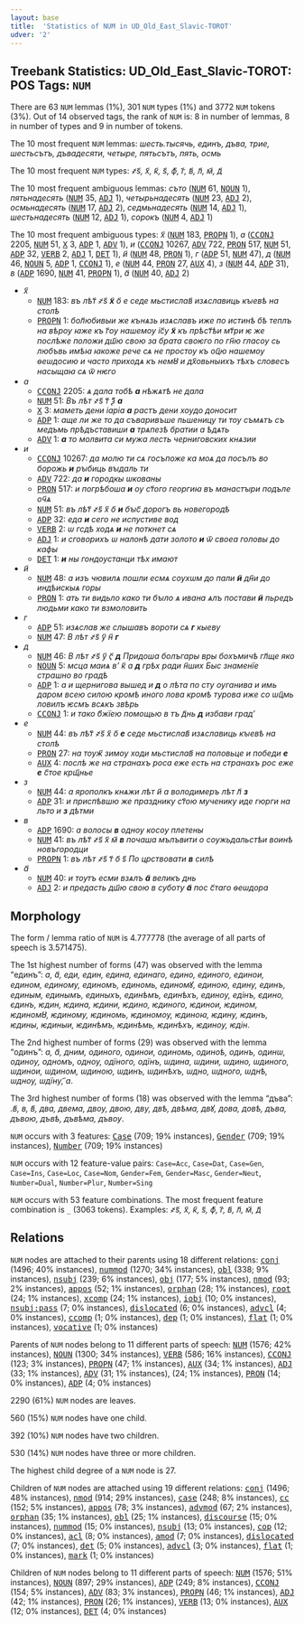 ```yaml
---
layout: base
title:  'Statistics of NUM in UD_Old_East_Slavic-TOROT'
udver: '2'
---
```


## Treebank Statistics: UD_Old_East_Slavic-TOROT: POS Tags: `NUM`

There are 63 `NUM` lemmas (1%), 301 `NUM` types (1%) and 3772 `NUM` tokens (3%).
Out of 14 observed tags, the rank of `NUM` is: 8 in number of lemmas, 8 in number of types and 9 in number of tokens.

The 10 most frequent `NUM` lemmas: <em>шесть.тысячь, единъ, дъва, трие, шестьсътъ, дъвадесяти, четыре, пятьсътъ, пять, осмь</em>

The 10 most frequent `NUM` types:  <em>҂ѕ҃, х҃, к҃, ѕ҃, ф҃, г҃, в҃, л҃, м҃, д҃</em>

The 10 most frequent ambiguous lemmas: <em>съто</em> (<tt><a href="orv_torot-pos-NUM.html">NUM</a></tt> 61, <tt><a href="orv_torot-pos-NOUN.html">NOUN</a></tt> 1), <em>пятьнадесять</em> (<tt><a href="orv_torot-pos-NUM.html">NUM</a></tt> 35, <tt><a href="orv_torot-pos-ADJ.html">ADJ</a></tt> 1), <em>четырьнадесять</em> (<tt><a href="orv_torot-pos-NUM.html">NUM</a></tt> 23, <tt><a href="orv_torot-pos-ADJ.html">ADJ</a></tt> 2), <em>осмьнадесять</em> (<tt><a href="orv_torot-pos-NUM.html">NUM</a></tt> 17, <tt><a href="orv_torot-pos-ADJ.html">ADJ</a></tt> 2), <em>седмьнадесять</em> (<tt><a href="orv_torot-pos-NUM.html">NUM</a></tt> 14, <tt><a href="orv_torot-pos-ADJ.html">ADJ</a></tt> 1), <em>шестьнадесять</em> (<tt><a href="orv_torot-pos-NUM.html">NUM</a></tt> 12, <tt><a href="orv_torot-pos-ADJ.html">ADJ</a></tt> 1), <em>сорокъ</em> (<tt><a href="orv_torot-pos-NUM.html">NUM</a></tt> 4, <tt><a href="orv_torot-pos-ADJ.html">ADJ</a></tt> 1)

The 10 most frequent ambiguous types:  <em>х҃</em> (<tt><a href="orv_torot-pos-NUM.html">NUM</a></tt> 183, <tt><a href="orv_torot-pos-PROPN.html">PROPN</a></tt> 1), <em>а</em> (<tt><a href="orv_torot-pos-CCONJ.html">CCONJ</a></tt> 2205, <tt><a href="orv_torot-pos-NUM.html">NUM</a></tt> 51, <tt><a href="orv_torot-pos-X.html">X</a></tt> 3, <tt><a href="orv_torot-pos-ADP.html">ADP</a></tt> 1, <tt><a href="orv_torot-pos-ADV.html">ADV</a></tt> 1), <em>и</em> (<tt><a href="orv_torot-pos-CCONJ.html">CCONJ</a></tt> 10267, <tt><a href="orv_torot-pos-ADV.html">ADV</a></tt> 722, <tt><a href="orv_torot-pos-PRON.html">PRON</a></tt> 517, <tt><a href="orv_torot-pos-NUM.html">NUM</a></tt> 51, <tt><a href="orv_torot-pos-ADP.html">ADP</a></tt> 32, <tt><a href="orv_torot-pos-VERB.html">VERB</a></tt> 2, <tt><a href="orv_torot-pos-ADJ.html">ADJ</a></tt> 1, <tt><a href="orv_torot-pos-DET.html">DET</a></tt> 1), <em>и҃</em> (<tt><a href="orv_torot-pos-NUM.html">NUM</a></tt> 48, <tt><a href="orv_torot-pos-PRON.html">PRON</a></tt> 1), <em>г</em> (<tt><a href="orv_torot-pos-ADP.html">ADP</a></tt> 51, <tt><a href="orv_torot-pos-NUM.html">NUM</a></tt> 47), <em>д</em> (<tt><a href="orv_torot-pos-NUM.html">NUM</a></tt> 46, <tt><a href="orv_torot-pos-NOUN.html">NOUN</a></tt> 5, <tt><a href="orv_torot-pos-ADP.html">ADP</a></tt> 1, <tt><a href="orv_torot-pos-CCONJ.html">CCONJ</a></tt> 1), <em>е</em> (<tt><a href="orv_torot-pos-NUM.html">NUM</a></tt> 44, <tt><a href="orv_torot-pos-PRON.html">PRON</a></tt> 27, <tt><a href="orv_torot-pos-AUX.html">AUX</a></tt> 4), <em>з</em> (<tt><a href="orv_torot-pos-NUM.html">NUM</a></tt> 44, <tt><a href="orv_torot-pos-ADP.html">ADP</a></tt> 31), <em>в</em> (<tt><a href="orv_torot-pos-ADP.html">ADP</a></tt> 1690, <tt><a href="orv_torot-pos-NUM.html">NUM</a></tt> 41, <tt><a href="orv_torot-pos-PROPN.html">PROPN</a></tt> 1), <em>а҃</em> (<tt><a href="orv_torot-pos-NUM.html">NUM</a></tt> 40, <tt><a href="orv_torot-pos-ADJ.html">ADJ</a></tt> 2)


* <em>х҃</em>
  * <tt><a href="orv_torot-pos-NUM.html">NUM</a></tt> 183: <em>въ лѣт҃ ҂ѕ҃ <b>х҃</b> о҃ е седе мьстислав҃ изѧславиць кꙑевѣ на столѣ</em>
  * <tt><a href="orv_torot-pos-PROPN.html">PROPN</a></tt> 1: <em>бол҃юбивыи же кънѧзь изѧславъ иже по истинѣ бѣ теплъ на вѣрѹ ꙗже къ г҃ѹ нашемѹ іс҃у <b>х҃</b> къ прѣст҃ѣи мт҃ри ѥ же послѣже положи дш҃ю свою за брата своѥго по гн҃ю гласѹ сь любъвь имѣꙗ ꙗкоже рече сѧ не простѹ къ оц҃ю нашемѹ ѳеѡдосию и часто приходѧ къ немȣ и дх҃овьныихъ тѣхъ словесъ насыщаꙗ сѧ ѿ нѥго</em>
* <em>а</em>
  * <tt><a href="orv_torot-pos-CCONJ.html">CCONJ</a></tt> 2205: <em>ѧ дала тобѣ <b>а</b> нѣжѧтѣ не дала</em>
  * <tt><a href="orv_torot-pos-NUM.html">NUM</a></tt> 51: <em>Въ лѣт ҂ѕ҃ т҃ ѯ҃ <b>а</b></em>
  * <tt><a href="orv_torot-pos-X.html">X</a></tt> 3: <em>маметь дени іаріа <b>а</b> растъ дени хѹдо доносит</em>
  * <tt><a href="orv_torot-pos-ADP.html">ADP</a></tt> 1: <em>аще ли же то да съваривъше пьшеницу ти тѹ съмѧтъ съ медъмь прѣдъставиши <b>а</b> трѧпезѣ братии а ѣдѧть</em>
  * <tt><a href="orv_torot-pos-ADV.html">ADV</a></tt> 1: <em><b>а</b> то молвита си мужа лесть черниговских кнѧзии</em>
* <em>и</em>
  * <tt><a href="orv_torot-pos-CCONJ.html">CCONJ</a></tt> 10267: <em>да молю ти сѧ госъпоже ка моѧ да посълъ во борожь <b>и</b> рꙑбиць вꙑдаль ти</em>
  * <tt><a href="orv_torot-pos-ADV.html">ADV</a></tt> 722: <em>да <b>и</b> городкы ѡкованы</em>
  * <tt><a href="orv_torot-pos-PRON.html">PRON</a></tt> 517: <em>и погрѣбоша <b>и</b> ѹ ст҃ого георгиꙗ въ манастꙑри подъле оч҃ѧ</em>
  * <tt><a href="orv_torot-pos-NUM.html">NUM</a></tt> 51: <em>въ лѣт҃ ҂ѕ҃ х҃ о҃ <b>и</b> бꙑс҃ дорогъ вь новегородѣ</em>
  * <tt><a href="orv_torot-pos-ADP.html">ADP</a></tt> 32: <em>еда <b>и</b> сего не испустиве вод</em>
  * <tt><a href="orv_torot-pos-VERB.html">VERB</a></tt> 2: <em>ѡ гсдѣ ходѧ <b>и</b> не поткнет сѧ</em>
  * <tt><a href="orv_torot-pos-ADJ.html">ADJ</a></tt> 1: <em>и сговорихъ ѡ налонѣ дати золото <b>и</b> ѿ своеа головы до кафы</em>
  * <tt><a href="orv_torot-pos-DET.html">DET</a></tt> 1: <em><b>и</b> ны гондѹстанци тѣх имают</em>
* <em>и҃</em>
  * <tt><a href="orv_torot-pos-NUM.html">NUM</a></tt> 48: <em>а изъ чювилѧ пошли есмѧ сѹхѡм до пали <b>и҃</b> дн҃и до индѣискыѧ горы</em>
  * <tt><a href="orv_torot-pos-PRON.html">PRON</a></tt> 1: <em>ать ти видьло како ти бꙑло ѧ ивана ѧлъ постави <b>и҃</b> пьредъ людьми како ти взмоловить</em>
* <em>г</em>
  * <tt><a href="orv_torot-pos-ADP.html">ADP</a></tt> 51: <em>изѧслав же слышавъ вороти сѧ <b>г</b> кыеву</em>
  * <tt><a href="orv_torot-pos-NUM.html">NUM</a></tt> 47: <em>В лѣт ҂ѕ҃ у҃ н҃ <b>г</b></em>
* <em>д</em>
  * <tt><a href="orv_torot-pos-NUM.html">NUM</a></tt> 46: <em>В лѣт ҂ѕ҃ у҃ ҁ҃ <b>д</b> Придоша болъгары вры бохъмичѣ гл҃ще яко</em>
  * <tt><a href="orv_torot-pos-NOUN.html">NOUN</a></tt> 5: <em>мсца маиѧ вʼ к҃ а <b>д</b> грѣх ради н҃ших Быс знаменїе страшно во градѣ</em>
  * <tt><a href="orv_torot-pos-ADP.html">ADP</a></tt> 1: <em>а и щернигова вышед и <b>д</b> о лѣта по сту оуганива и имь даром всею силою кромѣ иного лова кромѣ турова иже со ѡц҃мь ловилъ ѥсмъ всѧкъ звѣрь</em>
  * <tt><a href="orv_torot-pos-CCONJ.html">CCONJ</a></tt> 1: <em>и тако б҃жїею помощью в тъ д҃нь <b>д</b> избави градʼ</em>
* <em>е</em>
  * <tt><a href="orv_torot-pos-NUM.html">NUM</a></tt> 44: <em>въ лѣт҃ ҂ѕ҃ х҃ о҃ <b>е</b> седе мьстислав҃ изѧславиць кꙑевѣ на столѣ</em>
  * <tt><a href="orv_torot-pos-PRON.html">PRON</a></tt> 27: <em>на тѹж҃ зимѹ ходи мьстислав҃ на половьце и победи <b>е</b></em>
  * <tt><a href="orv_torot-pos-AUX.html">AUX</a></tt> 4: <em>послѣ же на странахъ роса еже есть на странахъ рос еже <b>е</b> с҃тое крщ҃нье</em>
* <em>з</em>
  * <tt><a href="orv_torot-pos-NUM.html">NUM</a></tt> 44: <em>а ярополкъ кнѧжи лѣт и҃ а володимеръ лѣт л҃ <b>з</b></em>
  * <tt><a href="orv_torot-pos-ADP.html">ADP</a></tt> 31: <em>и приспѣвшю же празднику ст҃ою мученику иде гюрги на льто и <b>з</b> дѣтми</em>
* <em>в</em>
  * <tt><a href="orv_torot-pos-ADP.html">ADP</a></tt> 1690: <em>а волосы <b>в</b> однѹ косѹ плетены</em>
  * <tt><a href="orv_torot-pos-NUM.html">NUM</a></tt> 41: <em>въ лѣт҃ ҂ѕ҃ х҃ м҃ <b>в</b> почаша мълъвити о сѹжьдальстѣи воинѣ новъгородци</em>
  * <tt><a href="orv_torot-pos-PROPN.html">PROPN</a></tt> 1: <em>въ лѣт ҂ѕ҃ т҃ о҃ ѕ҃ По црствовати <b>в</b> силѣ</em>
* <em>а҃</em>
  * <tt><a href="orv_torot-pos-NUM.html">NUM</a></tt> 40: <em>и тѹтъ есми взѧлъ <b>а҃</b> великъ днь</em>
  * <tt><a href="orv_torot-pos-ADJ.html">ADJ</a></tt> 2: <em>и предасть дш҃ю свою в суботу <b>а҃</b> пос с҃таго ѳеѡдора</em>

## Morphology

The form / lemma ratio of `NUM` is 4.777778 (the average of all parts of speech is 3.571475).

The 1st highest number of forms (47) was observed with the lemma “единъ”: <em>а, а҃, еди, един, едина, единаго, едино, единого, единои, едином, единому, единомъ, единомь, единомꙋ, единою, едину, единъ, единым, единымъ, единыхъ, единѣмъ, единѣхъ, единѹ, едінъ, єдино, єдинъ, ѥдин, ѥдина, ѥдини, ѥдино, ѥдиного, ѥдинои, ѥдином, ѥдиномȣ, ѥдиному, ѥдиномь, ѥдиномѹ, ѥдиноꙗ, ѥдину, ѥдинъ, ѥдины, ѥдиныи, ѥдинѣмъ, ѥдинѣмь, ѥдинѣхъ, ѥдинѹ, ѥдін</em>.

The 2nd highest number of forms (29) was observed with the lemma “одинъ”: <em>а, а҃, дним, одиного, одинои, одиномь, одиноѣ, одинъ, одинѡ, одинѹ, одномъ, однѹ, одїного, одїнъ, ѡдина, ѡдини, ѡдино, ѡдиного, ѡдинои, ѡдином, ѡдиною, ѡдинъ, ѡдинѣхъ, ѡдно, ѡдного, ѡднѣ, ѡднѹ, ѡдїну, ҃а</em>.

The 3rd highest number of forms (18) was observed with the lemma “дъва”: <em>.в҃, в, в҃, два, двема, двоу, двою, дву, двѣ, двѣма, двꙋ, дова, довѣ, дъва, дъвою, дъвѣ, дъвѣма, дъвѹ</em>.

`NUM` occurs with 3 features: <tt><a href="orv_torot-feat-Case.html">Case</a></tt> (709; 19% instances), <tt><a href="orv_torot-feat-Gender.html">Gender</a></tt> (709; 19% instances), <tt><a href="orv_torot-feat-Number.html">Number</a></tt> (709; 19% instances)

`NUM` occurs with 12 feature-value pairs: `Case=Acc`, `Case=Dat`, `Case=Gen`, `Case=Ins`, `Case=Loc`, `Case=Nom`, `Gender=Fem`, `Gender=Masc`, `Gender=Neut`, `Number=Dual`, `Number=Plur`, `Number=Sing`

`NUM` occurs with 53 feature combinations.
The most frequent feature combination is `_` (3063 tokens).
Examples: <em>҂ѕ҃, х҃, к҃, ѕ҃, ф҃, г҃, в҃, л҃, м҃, д҃</em>


## Relations

`NUM` nodes are attached to their parents using 18 different relations: <tt><a href="orv_torot-dep-conj.html">conj</a></tt> (1496; 40% instances), <tt><a href="orv_torot-dep-nummod.html">nummod</a></tt> (1270; 34% instances), <tt><a href="orv_torot-dep-obl.html">obl</a></tt> (338; 9% instances), <tt><a href="orv_torot-dep-nsubj.html">nsubj</a></tt> (239; 6% instances), <tt><a href="orv_torot-dep-obj.html">obj</a></tt> (177; 5% instances), <tt><a href="orv_torot-dep-nmod.html">nmod</a></tt> (93; 2% instances), <tt><a href="orv_torot-dep-appos.html">appos</a></tt> (52; 1% instances), <tt><a href="orv_torot-dep-orphan.html">orphan</a></tt> (28; 1% instances), <tt><a href="orv_torot-dep-root.html">root</a></tt> (24; 1% instances), <tt><a href="orv_torot-dep-xcomp.html">xcomp</a></tt> (24; 1% instances), <tt><a href="orv_torot-dep-iobj.html">iobj</a></tt> (10; 0% instances), <tt><a href="orv_torot-dep-nsubj-pass.html">nsubj:pass</a></tt> (7; 0% instances), <tt><a href="orv_torot-dep-dislocated.html">dislocated</a></tt> (6; 0% instances), <tt><a href="orv_torot-dep-advcl.html">advcl</a></tt> (4; 0% instances), <tt><a href="orv_torot-dep-ccomp.html">ccomp</a></tt> (1; 0% instances), <tt><a href="orv_torot-dep-dep.html">dep</a></tt> (1; 0% instances), <tt><a href="orv_torot-dep-flat.html">flat</a></tt> (1; 0% instances), <tt><a href="orv_torot-dep-vocative.html">vocative</a></tt> (1; 0% instances)

Parents of `NUM` nodes belong to 11 different parts of speech: <tt><a href="orv_torot-pos-NUM.html">NUM</a></tt> (1576; 42% instances), <tt><a href="orv_torot-pos-NOUN.html">NOUN</a></tt> (1300; 34% instances), <tt><a href="orv_torot-pos-VERB.html">VERB</a></tt> (586; 16% instances), <tt><a href="orv_torot-pos-CCONJ.html">CCONJ</a></tt> (123; 3% instances), <tt><a href="orv_torot-pos-PROPN.html">PROPN</a></tt> (47; 1% instances), <tt><a href="orv_torot-pos-AUX.html">AUX</a></tt> (34; 1% instances), <tt><a href="orv_torot-pos-ADJ.html">ADJ</a></tt> (33; 1% instances), <tt><a href="orv_torot-pos-ADV.html">ADV</a></tt> (31; 1% instances),  (24; 1% instances), <tt><a href="orv_torot-pos-PRON.html">PRON</a></tt> (14; 0% instances), <tt><a href="orv_torot-pos-ADP.html">ADP</a></tt> (4; 0% instances)

2290 (61%) `NUM` nodes are leaves.

560 (15%) `NUM` nodes have one child.

392 (10%) `NUM` nodes have two children.

530 (14%) `NUM` nodes have three or more children.

The highest child degree of a `NUM` node is 27.

Children of `NUM` nodes are attached using 19 different relations: <tt><a href="orv_torot-dep-conj.html">conj</a></tt> (1496; 48% instances), <tt><a href="orv_torot-dep-nmod.html">nmod</a></tt> (914; 29% instances), <tt><a href="orv_torot-dep-case.html">case</a></tt> (248; 8% instances), <tt><a href="orv_torot-dep-cc.html">cc</a></tt> (152; 5% instances), <tt><a href="orv_torot-dep-appos.html">appos</a></tt> (78; 3% instances), <tt><a href="orv_torot-dep-advmod.html">advmod</a></tt> (67; 2% instances), <tt><a href="orv_torot-dep-orphan.html">orphan</a></tt> (35; 1% instances), <tt><a href="orv_torot-dep-obl.html">obl</a></tt> (25; 1% instances), <tt><a href="orv_torot-dep-discourse.html">discourse</a></tt> (15; 0% instances), <tt><a href="orv_torot-dep-nummod.html">nummod</a></tt> (15; 0% instances), <tt><a href="orv_torot-dep-nsubj.html">nsubj</a></tt> (13; 0% instances), <tt><a href="orv_torot-dep-cop.html">cop</a></tt> (12; 0% instances), <tt><a href="orv_torot-dep-acl.html">acl</a></tt> (8; 0% instances), <tt><a href="orv_torot-dep-amod.html">amod</a></tt> (7; 0% instances), <tt><a href="orv_torot-dep-dislocated.html">dislocated</a></tt> (7; 0% instances), <tt><a href="orv_torot-dep-det.html">det</a></tt> (5; 0% instances), <tt><a href="orv_torot-dep-advcl.html">advcl</a></tt> (3; 0% instances), <tt><a href="orv_torot-dep-flat.html">flat</a></tt> (1; 0% instances), <tt><a href="orv_torot-dep-mark.html">mark</a></tt> (1; 0% instances)

Children of `NUM` nodes belong to 11 different parts of speech: <tt><a href="orv_torot-pos-NUM.html">NUM</a></tt> (1576; 51% instances), <tt><a href="orv_torot-pos-NOUN.html">NOUN</a></tt> (897; 29% instances), <tt><a href="orv_torot-pos-ADP.html">ADP</a></tt> (249; 8% instances), <tt><a href="orv_torot-pos-CCONJ.html">CCONJ</a></tt> (154; 5% instances), <tt><a href="orv_torot-pos-ADV.html">ADV</a></tt> (83; 3% instances), <tt><a href="orv_torot-pos-PROPN.html">PROPN</a></tt> (46; 1% instances), <tt><a href="orv_torot-pos-ADJ.html">ADJ</a></tt> (42; 1% instances), <tt><a href="orv_torot-pos-PRON.html">PRON</a></tt> (26; 1% instances), <tt><a href="orv_torot-pos-VERB.html">VERB</a></tt> (13; 0% instances), <tt><a href="orv_torot-pos-AUX.html">AUX</a></tt> (12; 0% instances), <tt><a href="orv_torot-pos-DET.html">DET</a></tt> (4; 0% instances)

